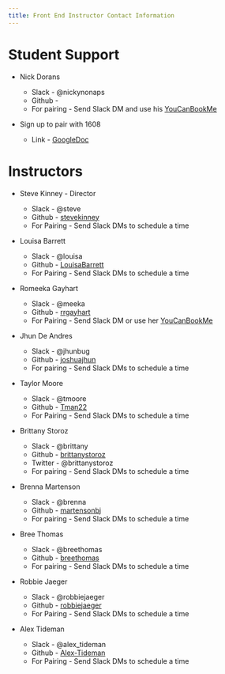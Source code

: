 ```yaml
---
title: Front End Instructor Contact Information
---
```


# Student Support

* Nick Dorans
  * Slack - @nickynonaps
  * Github -
  * For pairing - Send Slack DM and use his [YouCanBookMe](https://nicholasdorans.youcanbook.me/)


* Sign up to pair with 1608
  *  Link - [GoogleDoc](https://docs.google.com/spreadsheets/d/1QQmWfs3yZVrEfO-z0THEjZNxKMksvFije_p1SeZJzp8/edit)

# Instructors

* Steve Kinney - Director
  * Slack - @steve
  * Github - [stevekinney](https://github.com/stevekinney)
  * For Pairing - Send Slack DMs to schedule a time

* Louisa Barrett
  * Slack - @louisa
  * Github - [LouisaBarrett](https://github.com/LouisaBarrett)
  * For Pairing - Send Slack DMs to schedule a time

* Romeeka Gayhart
  * Slack - @meeka
  * Github - [rrgayhart](https://github.com/rrgayhart)
  * For Pairing - Send Slack DM or use her [YouCanBookMe](https://meeka.youcanbook.me/)

* Jhun De Andres
  * Slack - @jhunbug
  * Github - [joshuajhun](https://github.com/joshuajhun)
  * For pairing - Send Slack DMs to schedule a time

* Taylor Moore
  * Slack - @tmoore
  * Github - [Tman22](https://github.com/Tman22)
  * For Pairing - Send Slack DMs to schedule a time

* Brittany Storoz
  * Slack - @brittany
  * Github - [brittanystoroz](https://github.com/brittanystoroz)
  * Twitter - @brittanystoroz
  * For pairing - Send Slack DMs to schedule a time

* Brenna Martenson
  * Slack - @brenna
  * Github - [martensonbj](https://github.com/martensonbj)
  * For pairing - Send Slack DMs to schedule a time

* Bree Thomas
  * Slack - @breethomas
  * Github - [breethomas](https://github.com/breethomas)
  * For pairing - Send Slack DMs to schedule a time

* Robbie Jaeger
  * Slack - @robbiejaeger
  * Github - [robbiejaeger](https://github.com/robbiejaeger)
  * For Pairing - Send Slack DMs to schedule a time

* Alex Tideman
  * Slack - @alex_tideman
  * Github - [Alex-Tideman](https://github.com/robbiejaeger)
  * For Pairing - Send Slack DMs to schedule a time
